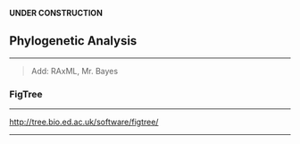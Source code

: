 **UNDER CONSTRUCTION**

## Phylogenetic Analysis

----

> Add: RAxML, Mr. Bayes

### FigTree

----

http://tree.bio.ed.ac.uk/software/figtree/

----


